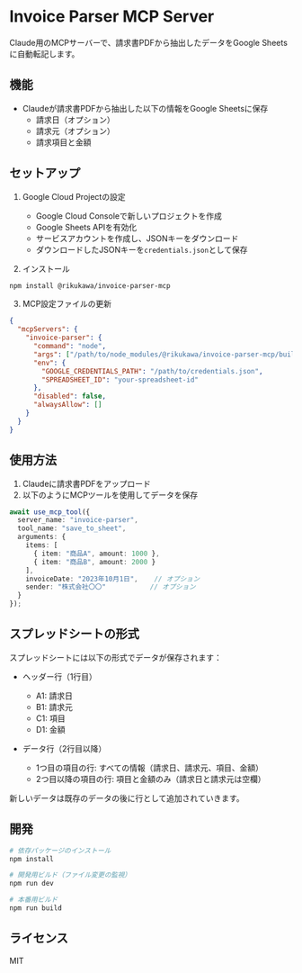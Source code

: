 # Invoice Parser MCP Server

Claude用のMCPサーバーで、請求書PDFから抽出したデータをGoogle Sheetsに自動転記します。

## 機能

- Claudeが請求書PDFから抽出した以下の情報をGoogle Sheetsに保存
  - 請求日（オプション）
  - 請求元（オプション）
  - 請求項目と金額

## セットアップ

1. Google Cloud Projectの設定
   - Google Cloud Consoleで新しいプロジェクトを作成
   - Google Sheets APIを有効化
   - サービスアカウントを作成し、JSONキーをダウンロード
   - ダウンロードしたJSONキーを`credentials.json`として保存

2. インストール
```bash
npm install @rikukawa/invoice-parser-mcp
```

3. MCP設定ファイルの更新
```json
{
  "mcpServers": {
    "invoice-parser": {
      "command": "node",
      "args": ["/path/to/node_modules/@rikukawa/invoice-parser-mcp/build/index.js"],
      "env": {
        "GOOGLE_CREDENTIALS_PATH": "/path/to/credentials.json",
        "SPREADSHEET_ID": "your-spreadsheet-id"
      },
      "disabled": false,
      "alwaysAllow": []
    }
  }
}
```

## 使用方法

1. Claudeに請求書PDFをアップロード
2. 以下のようにMCPツールを使用してデータを保存

```typescript
await use_mcp_tool({
  server_name: "invoice-parser",
  tool_name: "save_to_sheet",
  arguments: {
    items: [
      { item: "商品A", amount: 1000 },
      { item: "商品B", amount: 2000 }
    ],
    invoiceDate: "2023年10月1日",    // オプション
    sender: "株式会社〇〇"           // オプション
  }
});
```

## スプレッドシートの形式

スプレッドシートには以下の形式でデータが保存されます：

- ヘッダー行（1行目）
  - A1: 請求日
  - B1: 請求元
  - C1: 項目
  - D1: 金額

- データ行（2行目以降）
  - 1つ目の項目の行: すべての情報（請求日、請求元、項目、金額）
  - 2つ目以降の項目の行: 項目と金額のみ（請求日と請求元は空欄）

新しいデータは既存のデータの後に行として追加されていきます。

## 開発

```bash
# 依存パッケージのインストール
npm install

# 開発用ビルド（ファイル変更の監視）
npm run dev

# 本番用ビルド
npm run build
```

## ライセンス

MIT
